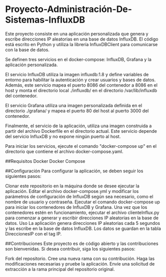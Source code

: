 # Proyecto-Administración-De-Sistemas-InfluxDB

Este proyecto consiste en una aplicación personalizada que genera y escribe direcciones IP aleatorias en una base de datos InfluxDB. El código está escrito en Python y utiliza la librería InfluxDBClient para comunicarse con la base de datos.

Se definen tres servicios en el docker-compose: InfluxDB, Grafana y la aplicación personalizada.

El servicio InfluxDB utiliza la imagen influxdb:1.8 y define variables de entorno para habilitar la autenticación y crear usuarios y bases de datos. Además, este servicio mapea el puerto 8086 del contenedor a 8086 en el host y monta el directorio local ./influxdb/ en el directorio /var/lib/influxdb del contenedor.

El servicio Grafana utiliza una imagen personalizada definida en el directorio ./grafana/ y mapea el puerto 80 del host al puerto 3000 del contenedor.

Finalmente, el servicio de la aplicación, utiliza una imagen construida a partir del archivo Dockerfile en el directorio actual. Este servicio depende del servicio InfluxDB y no expone ningún puerto al host.

Para iniciar los servicios, ejecute el comando "docker-compose up" en el directorio que contiene el archivo docker-compose.yaml.

##Requisitos
Docker
Docker Compose

##Configuración
Para configurar la aplicación, se deben seguir los siguientes pasos:

Clonar este repositorio en la máquina donde se desee ejecutar la aplicación.
Editar el archivo docker-compose.yml y modificar los parámetros de configuración de InfluxDB según sea necesario, como el nombre de usuario y contraseña.
Ejecutar el comando docker-compose up para iniciar los contenedores de InfluxDB y Grafana.
Una vez que los contenedores estén en funcionamiento, ejecutar el archivo clienteInflux.py para comenzar a generar y escribir direcciones IP aleatorias en la base de datos.
Uso
La aplicación genera direcciones IP aleatorias cada 5 segundos y las escribe en la base de datos InfluxDB. Los datos se guardan en la tabla DireccionesIP con el tag IP.

##Contribuciones
Este proyecto es de código abierto y las contribuciones son bienvenidas. Si desea contribuir, siga los siguientes pasos:

Fork del repositorio.
Cree una nueva rama con su contribución.
Haga las modificaciones necesarias y pruebe la aplicación.
Envíe una solicitud de extracción a la rama principal del repositorio original.
